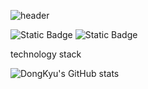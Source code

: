 ![header](https://capsule-render.vercel.app/api?type=shark&color=_hexcode&height=300&section=header&text=Welecome!&fontSize=70&fontColor=b21848)

<img alt="Static Badge" src="https://img.shields.io/badge/React-%2361DAFB?style=for-the-badge&logo=React&logoColor=white">
<img alt="Static Badge" src="https://img.shields.io/badge/javascript-%23F7DF1E?style=for-the-badge&logo=Javascript&logoColor=white">

technology stack

![DongKyu's GitHub stats](https://github-readme-stats.vercel.app/api?username=ldkstellar&theme=dark&show_icons=true)
